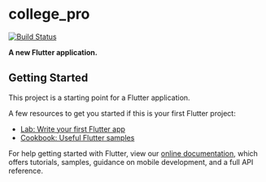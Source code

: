 # college_pro

[![Build Status](https://travis-ci.com/thisHermit/fantastic-broccoli.svg?branch=master)](https://travis-ci.com/https://travis-ci.com/thisHermit/fantastic-broccoli)


**A new Flutter application.**

## Getting Started

This project is a starting point for a Flutter application.

A few resources to get you started if this is your first Flutter project:

- [Lab: Write your first Flutter app](https://flutter.dev/docs/get-started/codelab)
- [Cookbook: Useful Flutter samples](https://flutter.dev/docs/cookbook)

For help getting started with Flutter, view our
[online documentation](https://flutter.dev/docs), which offers tutorials,
samples, guidance on mobile development, and a full API reference.
